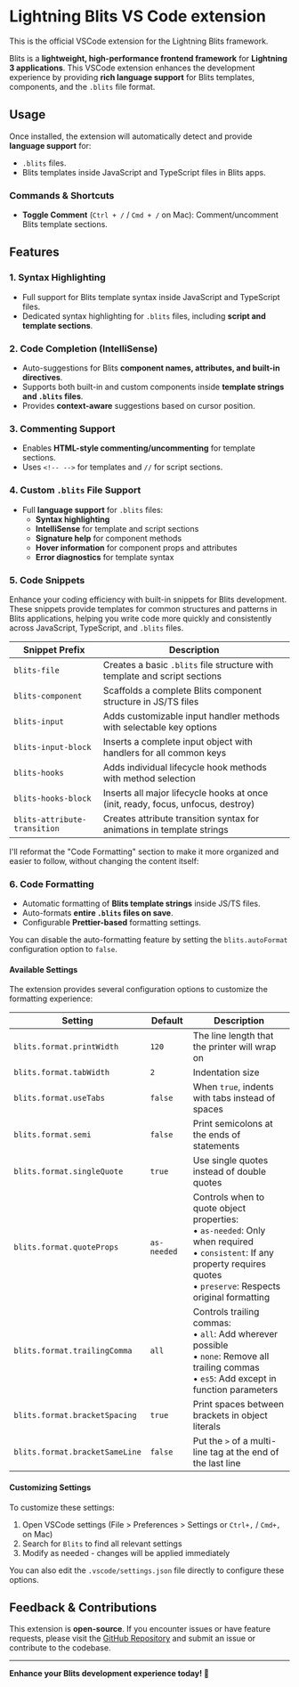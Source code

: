 # Lightning Blits VS Code extension

This is the official VSCode extension for the Lightning Blits framework.

Blits is a **lightweight, high-performance frontend framework** for **Lightning 3 applications**. This VSCode extension enhances the development experience by providing **rich language support** for Blits templates, components, and the `.blits` file format.

## Usage
Once installed, the extension will automatically detect and provide **language support** for:
- `.blits` files.
- Blits templates inside JavaScript and TypeScript files in Blits apps.

### **Commands & Shortcuts**
- **Toggle Comment** (`Ctrl + /` / `Cmd + /` on Mac): Comment/uncomment Blits template sections.

## Features

### **1. Syntax Highlighting**
- Full support for Blits template syntax inside JavaScript and TypeScript files.
- Dedicated syntax highlighting for `.blits` files, including **script and template sections**.

### **2. Code Completion (IntelliSense)**
- Auto-suggestions for Blits **component names, attributes, and built-in directives**.
- Supports both built-in and custom components inside **template strings and `.blits` files**.
- Provides **context-aware** suggestions based on cursor position.

### **3. Commenting Support**
- Enables **HTML-style commenting/uncommenting** for template sections.
- Uses `<!-- -->` for templates and `//` for script sections.

### **4. Custom `.blits` File Support**
- Full **language support** for `.blits` files:
  - **Syntax highlighting**
  - **IntelliSense** for template and script sections
  - **Signature help** for component methods
  - **Hover information** for component props and attributes
  - **Error diagnostics** for template syntax

### **5. Code Snippets**
Enhance your coding efficiency with built-in snippets for Blits development. These snippets provide templates for common structures and patterns in Blits applications, helping you write code more quickly and consistently across JavaScript, TypeScript, and `.blits` files.

| Snippet Prefix | Description |
|----------------|-------------|
| `blits-file` | Creates a basic `.blits` file structure with template and script sections |
| `blits-component` | Scaffolds a complete Blits component structure in JS/TS files |
| `blits-input` | Adds customizable input handler methods with selectable key options |
| `blits-input-block` | Inserts a complete input object with handlers for all common keys |
| `blits-hooks` | Adds individual lifecycle hook methods with method selection |
| `blits-hooks-block` | Inserts all major lifecycle hooks at once (init, ready, focus, unfocus, destroy) |
| `blits-attribute-transition` | Creates attribute transition syntax for animations in template strings |

I'll reformat the "Code Formatting" section to make it more organized and easier to follow, without changing the content itself:

### **6. Code Formatting**
- Automatic formatting of **Blits template strings** inside JS/TS files.
- Auto-formats **entire `.blits` files on save**.
- Configurable **Prettier-based** formatting settings.

You can disable the auto-formatting feature by setting the `blits.autoFormat` configuration option to `false`.

#### Available Settings

The extension provides several configuration options to customize the formatting experience:

| Setting | Default | Description |
|---------|---------|-------------|
| `blits.format.printWidth` | `120` | The line length that the printer will wrap on |
| `blits.format.tabWidth` | `2` | Indentation size |
| `blits.format.useTabs` | `false` | When `true`, indents with tabs instead of spaces |
| `blits.format.semi` | `false` | Print semicolons at the ends of statements |
| `blits.format.singleQuote` | `true` | Use single quotes instead of double quotes |
| `blits.format.quoteProps` | `as-needed` | Controls when to quote object properties:<br>• `as-needed`: Only when required<br>• `consistent`: If any property requires quotes<br>• `preserve`: Respects original formatting |
| `blits.format.trailingComma` | `all` | Controls trailing commas:<br>• `all`: Add wherever possible<br>• `none`: Remove all trailing commas<br>• `es5`: Add except in function parameters |
| `blits.format.bracketSpacing` | `true` | Print spaces between brackets in object literals |
| `blits.format.bracketSameLine` | `false` | Put the `>` of a multi-line tag at the end of the last line |

#### Customizing Settings

To customize these settings:
1. Open VSCode settings (File > Preferences > Settings or `Ctrl+,` / `Cmd+,` on Mac)
2. Search for `Blits` to find all relevant settings
3. Modify as needed - changes will be applied immediately

You can also edit the `.vscode/settings.json` file directly to configure these options.

## Feedback & Contributions
This extension is **open-source**. If you encounter issues or have feature requests, please visit the [GitHub Repository](https://github.com/lightning-js/blits-vscode-extension) and submit an issue or contribute to the codebase.

---

**Enhance your Blits development experience today! 🚀**
